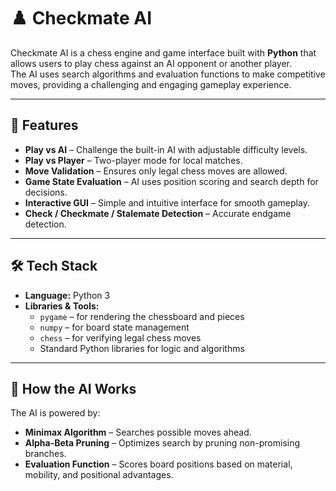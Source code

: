 # ♟️ Checkmate AI

Checkmate AI is a chess engine and game interface built with **Python** that allows users to play chess against an AI opponent or another player.  
The AI uses search algorithms and evaluation functions to make competitive moves, providing a challenging and engaging gameplay experience.

---

## 🚀 Features
- **Play vs AI** – Challenge the built-in AI with adjustable difficulty levels.
- **Play vs Player** – Two-player mode for local matches.
- **Move Validation** – Ensures only legal chess moves are allowed.
- **Game State Evaluation** – AI uses position scoring and search depth for decisions.
- **Interactive GUI** – Simple and intuitive interface for smooth gameplay.
- **Check / Checkmate / Stalemate Detection** – Accurate endgame detection.

---

## 🛠️ Tech Stack
- **Language:** Python 3
- **Libraries & Tools:**
  - `pygame` – for rendering the chessboard and pieces
  - `numpy` – for board state management
  - `chess` – for verifying legal chess moves
  - Standard Python libraries for logic and algorithms

---

## 🧠 How the AI Works
The AI is powered by:
- **Minimax Algorithm** – Searches possible moves ahead.
- **Alpha-Beta Pruning** – Optimizes search by pruning non-promising branches.
- **Evaluation Function** – Scores board positions based on material, mobility, and positional advantages.


